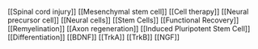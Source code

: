 [[Spinal cord injury]]
[[Mesenchymal stem cell]]
[[Cell therapy]]
[[Neural precursor cell]]
[[Neural cells]]
[[Stem Cells]]
[[Functional Recovery]]
[[Remyelination]]
[[Axon regeneration]]
[[Induced Pluripotent Stem Cell]]
[[Differentiation]]
[[BDNF]]
[[TrkA]]
[[TrkB]]
[[NGF]]
